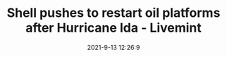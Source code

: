 ---
"title": "Shell pushes to restart oil platforms after Hurricane Ida - Livemint"
"date": "2021-9-13 12:26:9"
"feed_name": "GOOGLENEWS"
"feed_website": "https://news.google.com/search?q=drilling%2Bincident&hl=en-US&gl=US&ceid=US:en"
"feed_rss": "https://news.google.com/rss/search?q=drilling%2Bincident&hl=en-US&gl=US&ceid=US:en"
"link": "https://www.livemint.com/industry/energy/shell-pushes-to-restart-oil-platforms-after-hurricane-ida-11631535675616.html"
"file": "_posts/2021-9-13-12-26-9_GOOGLENEWS_47d59ab6bd2a56877a450f817b0b52bf98f68daa.md"
"accident": "0"
"drilling": "0"
"dead": "0"
"injured": "0"
---